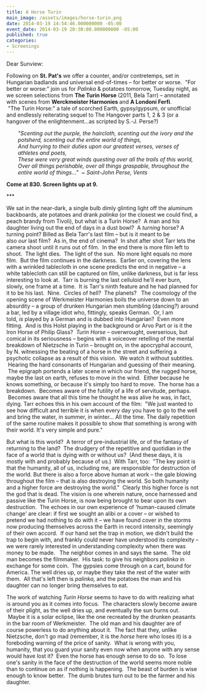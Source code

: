 ```yaml
---
title: A Horse Turin
main_image: /assets/images/horse-turin.png
date: 2014-03-19 14:54:46.000000000 -05:00
event_date: 2014-03-19 20:30:00.000000000 -05:00
published: true
categories:
- Screenings
---
```

<p>Dear Sunview:</p>
<p>Following on <b>St. Pat's</b> we offer a counter, and/or contretemps, set in Hungarian badlands and universal end-of-times – for better or worse.  "For better or worse:" join us for <i>Palinka </i>&amp; potatoes tomorrow, Tuesday night, as we screen selections from <b>The Turin Horse </b>(2011, Bela Tarr) – annotated with scenes from <strong>Werckmeister Harmonies </strong>and <strong>A Londoni Ferfi</strong>.  "The Turin Horse:" a tale of scorched Earth, gypsy/gypsum, or unofficial and endlessly reiterating sequel to The Hangover parts 1, 2 &amp; 3 (or a hangover of the enlightenment...as scripted by S.-J. Perse?)</p>
<p style="padding-left: 30px;"><i>"Scenting out the purple, the haircloth, scenting out the ivory and the potsherd, scenting out the entire world of things,</i><br />
<i>And hurrying to their duties upon our greatest verses, verses of athletes and poets,</i><br />
<i>These were very great winds questing over all the trails of this world,</i><br />
<i>Over all things perishable, over all things graspable, throughout the entire world of things..."  ~ Saint-John Perse, Vents</i><br />
<b></b></p>
<p><b>Come at 830. Screen lights up at 9.</b></p>
<p>***</p>
<p>We sat in the near-dark, a single bulb dimly glinting light off the aluminum backboards, ate potatoes and drank <i>palinka</i> (or the closest we could find, a peach brandy from Tivoli), but what is a Turin Horse?  A man and his daughter living out the end of days in a dust bowl?  A <em>turning</em> horse? A turning point? Billed as Bela Tarr's last film – but is it meant to be also <em>our</em> last film?  As in, the end of cinema?  In shot after shot Tarr lets the camera shoot until it runs out of film.  In the end there is more film left to shoot.  The light dies.  The light of the sun.  No more light equals no more film.  But the film continues in the darkness.  Earlier on, covering the lens with a wrinkled tablecloth in one scene predicts the end in negative – a white tablecloth can still be captured on film, unlike darkness, but is far less interesting to look at.  Tarr is burning the last celluloid he'll ever burn, slowly, one frame at a time.  It is Tarr's ninth feature and he had planned for it to be his last.  Nine.  Circles of hell?  The planets?   The cosmology of the opening scene of Werkmeister Harmonies boils the universe down to an absurdity – a group of drunken Hungarian men stumbling (dancing?) around a bar, led by a village idiot who, fittingly, speaks German.  Or, I am told, <em>is </em>played by a German and is dubbed into Hungarian?  Even more fitting.  And is this Holst playing in the background or Arvo Part or is it the Iron Horse of Philip Glass? <em> Turin Horse</em> – overwrought, overserious, but comical in its seriousness – begins with a voiceover retelling of the mental breakdown of Nietzsche in Turin – brought on, in the apocryphal account, by N. witnessing the beating of a horse in the street and suffering a psychotic collapse as a result of this vision.  We watch it without subtitles.  Hearing the hard consonants of Hungarian and guessing of their meaning.  The epigraph portends a later scene in which our friend, the rugged horse, maybe the last on earth, refuses to move in the wind.  Either because he knows something, or because it's simply too hard to move.  The horse has a breakdown.  Becomes aware of the futility of a life of servitude, perhaps.  Becomes aware that all this time he thought he was alive he was, in fact, dying. Tarr echoes this in his own account of the film:  "We just wanted to see how difficult and terrible it is when every day you have to go to the well and bring the water, in summer, in winter... All the time. The daily repetition of the same routine makes it possible to show that something is wrong with their world. It's very simple and pure."</p>
<p>But what is this world?  A terror of pre-industrial life, or of the fantasy of returning to the land?  The drudgery of the repetitive and quotidian in the face of a world that is dying with or without us?  (And these days, it is mostly with and probably because of us.)  With Tarr, too:  "The key point is that the humanity, all of us, including me, are responsible for destruction of the world. But there is also a force above human at work – the gale blowing throughout the film – that is also destroying the world. So both humanity and a higher force are destroying the world."  Clearly this higher force is not the god that is dead. The vision is one wherein nature, once harnessed and passive like the Turin Horse, is now being brought to bear upon its own destruction.  The echoes in our own experience of 'human-caused climate change' are clear: if first we sought an alibi or a cover – or wished to pretend we had nothing to do with it – we have found cover in the storms now producing themselves across the Earth in record intensity, seemingly of their own accord.  If our hand set the trap in motion, we didn't build the trap to begin with, and frankly could never have understood its complexity – we were rarely interested in understanding complexity when there was money to be made.   The neighbor comes in and says the same.  The old man becomes the filmmaker.  His task: to give his neighbors <em>palinka</em> in exchange for some coin.  The gypsies come through on a cart, bound for America. The well dries up, or maybe they take the rest of the water with them.  All that's left then is <em>palinka, </em>and the potatoes the man and his daughter can no longer bring themselves to eat.</p>
<p>The work of watching <em>Turin Horse</em> seems to have to do with realizing what is around you as it comes into focus.  The characters slowly become aware of their plight, as the well dries up, and eventually the sun burns out.  Maybe it is a solar eclipse, like the one recreated by the drunken peasants in the bar room of Werkmeister.  The old man and his daughter are of course powerless to do anything about it.  The fact that they, unlike Nietzsche, don't go mad (remember, it is the <em>horse</em> here who loses it) is a foreboding warning of the price of sanity.  What is wrong with you, humanity, that you guard your sanity even now when anyone with any sense would have lost it?  Even the horse has enough sense to do so.  To lose one's sanity in the face of the destruction of the world seems more noble than to continue on as if nothing is happening.  The beast of burden is wise enough to know better.  The dumb brutes turn out to be the farmer and his daughter.</p>
